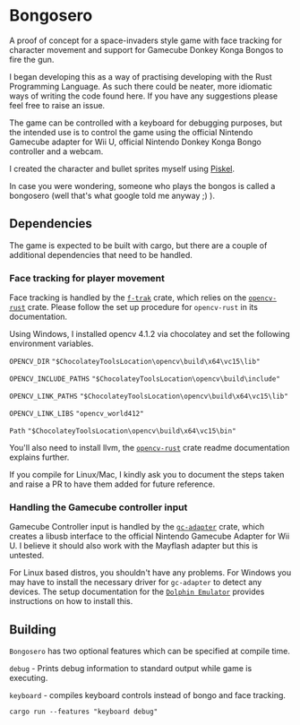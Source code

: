 # Bongosero

A proof of concept for a space-invaders style game with face tracking for character movement and support for Gamecube Donkey Konga Bongos to fire the gun.

I began developing this as a way of practising developing with the Rust Programming Language. As such there could be neater, more idiomatic ways of writing the code found here. If you have any suggestions please feel free to raise an issue.

The game can be controlled with a keyboard for debugging purposes, but the intended use is to control the game using the official Nintendo Gamecube adapter for Wii U, official Nintendo Donkey Konga Bongo controller and a webcam.

I created the character and bullet sprites myself using <a href="https://www.piskelapp.com/">Piskel</a>.

In case you were wondering, someone who plays the bongos is called a bongosero (well that's what google told me anyway ;) ).

## Dependencies
The game is expected to be built with cargo, but there are a couple of additional dependencies that need to be handled.

### Face tracking for player movement
Face tracking is handled by the [`f-trak`](https://github.com/Payne325/f-trak) crate, which relies on the [`opencv-rust`](https://github.com/twistedfall/opencv-rust) crate. Please follow the set up procedure for `opencv-rust` in its documentation.

Using Windows, I installed opencv 4.1.2 via chocolatey and set the following environment variables.

`OPENCV_DIR` `"$ChocolateyToolsLocation\opencv\build\x64\vc15\lib"`

`OPENCV_INCLUDE_PATHS` `"$ChocolateyToolsLocation\opencv\build\include"`

`OPENCV_LINK_PATHS` `"$ChocolateyToolsLocation\opencv\build\x64\vc15\lib"`

`OPENCV_LINK_LIBS` `"opencv_world412"`

`Path` `"$ChocolateyToolsLocation\opencv\build\x64\vc15\bin"`

You'll also need to install llvm, the [`opencv-rust`](https://github.com/twistedfall/opencv-rust#windows-package) crate readme documentation explains further.

If you compile for Linux/Mac, I kindly ask you to document the steps taken and raise a PR to have them added for future reference. 

### Handling the Gamecube controller input
Gamecube Controller input is handled by the [`gc-adapter`](https://github.com/jam1garner/gc-adapter) crate, which creates a libusb interface to the official Nintendo Gamecube Adapter for Wii U. I believe it should also work with the Mayflash adapter but this is untested.

For Linux based distros, you shouldn't have any problems.
For Windows you may have to install the necessary driver for `gc-adapter` to detect any devices. The setup documentation for the [`Dolphin Emulator`](https://dolphin-emu.org/docs/guides/how-use-official-gc-controller-adapter-wii-u/#Windows) provides instructions on how to install this.  

## Building

`Bongosero` has two optional features which can be specified at compile time.

`debug` - Prints debug information to standard output while game is executing.

`keyboard` - compiles keyboard controls instead of bongo and face tracking.

```
cargo run --features "keyboard debug"
```

